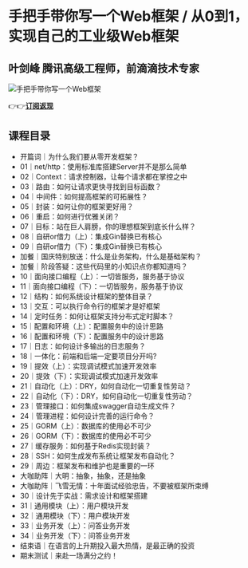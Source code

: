 手把手带你写一个Web框架 / 从0到1，实现自己的工业级Web框架
==================================

叶剑峰 **腾讯高级工程师，前滴滴技术专家** 
------------------------

![手把手带你写一个Web框架](https://www.geekgay.com/storage/geek/geek_4f8c75225f74547a72f36815e9da8ca2.jpg)  
  
👉👉[**订阅返现**](http://gk.link/a/117o8 "手把手带你写一个Web框架")  
  
课程目录
----

  
  
- 开篇词｜为什么我们要从零开发框架？
- 01｜net/http：使用标准库搭建Server并不是那么简单
- 02｜Context：请求控制器，让每个请求都在掌控之中
- 03｜路由：如何让请求更快寻找到目标函数？
- 04｜中间件：如何提高框架的可拓展性？
- 05｜封装：如何让你的框架更好用？
- 06｜重启：如何进行优雅关闭？
- 07｜目标：站在巨人肩膀，你的理想框架到底长什么样？
- 08｜自研or借力（上）：集成Gin替换已有核心
- 09｜自研or借力（下）：集成Gin替换已有核心
- 加餐｜国庆特别放送：什么是业务架构，什么是基础架构？
- 加餐｜阶段答疑：这些代码里的小知识点你都知道吗？
- 10｜面向接口编程（上）：一切皆服务，服务基于协议
- 11｜面向接口编程（下）：一切皆服务，服务基于协议
- 12｜结构：如何系统设计框架的整体目录？
- 13｜交互：可以执行命令行的框架才是好框架
- 14｜定时任务：如何让框架支持分布式定时脚本？
- 15｜配置和环境（上）：配置服务中的设计思路
- 16｜配置和环境（下）：配置服务中的设计思路
- 17｜日志：如何设计多输出的日志服务？
- 18｜一体化：前端和后端一定要项目分开吗?
- 19｜提效（上）：实现调试模式加速开发效率
- 20｜提效（下）：实现调试模式加速开发效率
- 21｜自动化（上）：DRY，如何自动化一切重复性劳动？
- 22｜自动化（下）：DRY，如何自动化一切重复性劳动？
- 23｜管理接口：如何集成swagger自动生成文件？
- 24｜管理进程：如何设计完善的运行命令？
- 25｜GORM（上）：数据库的使用必不可少
- 26｜GORM（下）：数据库的使用必不可少
- 27｜缓存服务：如何基于Redis实现封装？
- 28｜SSH：如何生成发布系统让框架发布自动化？
- 29｜周边：框架发布和维护也是重要的一环
- 大咖助阵｜大明：抽象，抽象，还是抽象
- 大咖助阵｜飞雪无情：十年面试经验忠告，不要被框架所束缚
- 30｜设计先于实战：需求设计和框架搭建
- 31｜通用模块（上）：用户模块开发
- 32｜通用模块（下）：用户模块开发
- 33｜业务开发（上）：问答业务开发
- 34｜业务开发（下）：问答业务开发
- 结束语｜在语言的上升期投入最大热情，是最正确的投资
- 期末测试｜来赴一场满分之约！